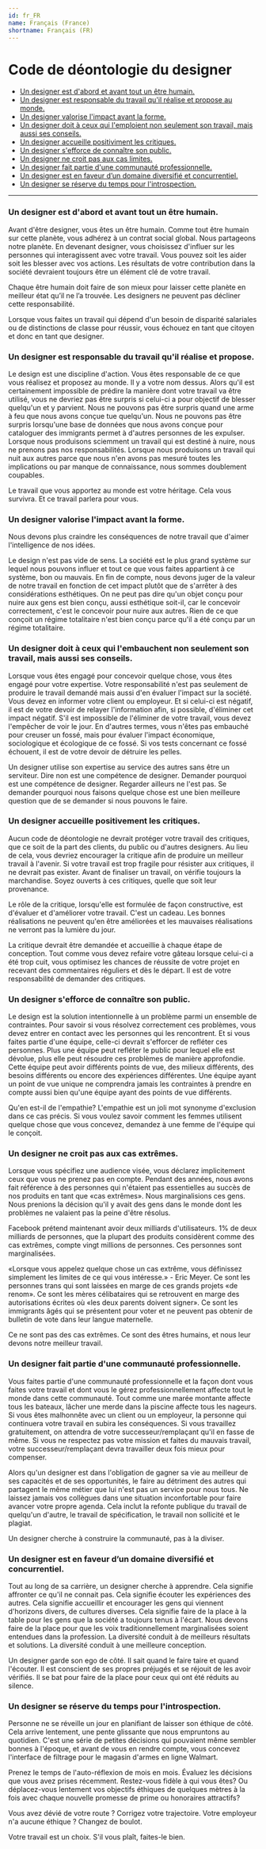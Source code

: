 ```yaml
---
id: fr_FR
name: Français (France)
shortname: Français (FR)
---
```


# Code de déontologie du designer

* [Un designer est d'abord et avant tout un être humain.](#un-designer-est-dabord-et-avant-tout-un-être-humain)
* [Un designer est responsable du travail qu'il réalise et propose au monde.](#un-designer-est-responsable-du-travail-quil-réalise-et-propose-au-monde)
* [Un designer valorise l'impact avant la forme.](#un-designer-valorise-limpact-avant-la-forme)
* [Un designer doit à ceux qui l'emploient non seulement son travail, mais aussi ses conseils.](#un-designer-doit-à-ceux-qui-lembauchent-non-seulement-son-travail-mais-aussi-ses-conseils)
* [Un designer accueille positiviment les critiques.](#un-designer-accueille-positivement-les-critiques)
* [Un designer s'efforce de connaître son public.](#un-designer-sefforce-de-connaître-son-public)
* [Un designer ne croit pas aux cas limites.](#un-designer-ne-croit-pas-aux-cas-limites)
* [Un designer fait partie d'une communauté professionnelle.](#un-designer-fait-partie-dune-communauté-professionnelle)
* [Un designer est en faveur d’un domaine diversifié et concurrentiel.](#un-designer-est-en-faveur-dun-domaine-diversifié-et-concurrentiel)
* [Un designer se réserve du temps pour l'introspection.](#un-designer-se-réserve-du-temps-pour-lintrospection)

***

### Un designer est d'abord et avant tout un être humain.

Avant d'être designer, vous êtes un être humain. Comme tout être humain sur cette planète, vous adhérez à un contrat social global. Nous partageons notre planète. En devenant designer, vous choisissez d'influer sur les personnes qui interagissent avec votre travail. Vous pouvez soit les aider soit les blesser avec vos actions. Les résultats de votre contribution dans la société devraient toujours être un élément clé de votre travail.

Chaque être humain doit faire de son mieux pour laisser cette planète en meilleur état qu’il ne l’a trouvée. Les designers ne peuvent pas décliner cette responsabilité.

Lorsque vous faites un travail qui dépend d'un besoin de disparité salariales ou de distinctions de classe pour réussir, vous échouez en tant que citoyen et donc en tant que designer.

### Un designer est responsable du travail qu'il réalise et propose.

Le design est une discipline d'action. Vous êtes responsable de ce que vous réalisez et proposez au monde. Il y a votre nom dessus. Alors qu'il est certainement impossible de prédire la manière dont votre travail va être utilisé, vous ne devriez pas être surpris si celui-ci a pour objectif de blesser quelqu'un et y parvient. Nous ne pouvons pas être surpris quand une arme à feu que nous avons conçue tue quelqu'un. Nous ne pouvons pas être surpris lorsqu'une base de données que nous avons conçue pour cataloguer des immigrants permet à d'autres personnes de les expulser. Lorsque nous produisons sciemment un travail qui est destiné à nuire, nous ne prenons pas nos responsabilités. Lorsque nous produisons un travail qui nuit aux autres parce que nous n'en avons pas mesuré toutes les implications ou par manque de connaissance, nous sommes doublement coupables.

Le travail que vous apportez au monde est votre héritage. Cela vous survivra. Et ce travail parlera pour vous.

### Un designer valorise l'impact avant la forme.

Nous devons plus craindre les conséquences de notre travail que d'aimer l'intelligence de nos idées.

Le design n'est pas vide de sens. La société est le plus grand système sur lequel nous pouvons influer et tout ce que vous faites appartient à ce système, bon ou mauvais. En fin de compte, nous devons juger de la valeur de notre travail en fonction de cet impact plutôt que de s'arrêter à des considérations esthétiques. On ne peut pas dire qu'un objet conçu pour nuire aux gens est bien conçu, aussi esthétique soit-il, car le concevoir correctement, c'est le concevoir pour nuire aux autres. Rien de ce que conçoit un régime totalitaire n'est bien conçu parce qu'il a été conçu par un régime totalitaire.

### Un designer doit à ceux qui l'embauchent non seulement son travail, mais aussi ses conseils.

Lorsque vous êtes engagé pour concevoir quelque chose, vous êtes engagé pour votre expertise. Votre responsabilité n'est pas seulement de produire le travail demandé mais aussi d'en évaluer l'impact sur la société. Vous devez en informer votre client ou employeur. Et si celui-ci est négatif, il est de votre devoir de relayer l'information afin, si possible, d'éliminer cet impact négatif. S'il est impossible de l'éliminer de votre travail, vous devez l'empêcher de voir le jour. En d'autres termes, vous n'êtes pas embauché pour creuser un fossé, mais pour évaluer l'impact économique, sociologique et écologique de ce fossé. Si vos tests concernant ce fossé échouent, il est de votre devoir de détruire les pelles.

Un designer utilise son expertise au service des autres sans être un serviteur. Dire non est une compétence de designer. Demander pourquoi est une compétence de designer. Regarder ailleurs ne l'est pas. Se demander pourquoi nous faisons quelque chose est une bien meilleure question que de se demander si nous pouvons le faire.

### Un designer accueille positivement les critiques.

Aucun code de déontologie ne devrait protéger votre travail des critiques, que ce soit de la part des clients, du public ou d'autres designers. Au lieu de cela, vous devriez encourager la critique afin de produire un meilleur travail à l'avenir. Si votre travail est trop fragile pour résister aux critiques, il ne devrait pas exister. Avant de finaliser un travail, on vérifie toujours la marchandise. Soyez ouverts à ces critiques, quelle que soit leur provenance.

Le rôle de la critique, lorsqu'elle est formulée de façon constructive, est d'évaluer et d'améliorer votre travail. C'est un cadeau. Les bonnes réalisations ne peuvent qu'en être améliorées et les mauvaises réalisations ne verront pas la lumière du jour.

La critique devrait être demandée et accueillie à chaque étape de conception. Tout comme vous devez refaire votre gâteau lorsque celui-ci a été trop cuit, vous optimisez les chances de réussite de votre projet en recevant des commentaires réguliers et dès le départ. Il est de votre responsabilité de demander des critiques.

### Un designer s'efforce de connaître son public.

Le design est la solution intentionnelle à un problème parmi un ensemble de contraintes. Pour savoir si vous résolvez correctement ces problèmes, vous devez entrer en contact avec les personnes qui les rencontrent. Et si vous faites partie d'une équipe, celle-ci devrait s'efforcer de refléter ces personnes. Plus une équipe peut refléter le public pour lequel elle est dévolue, plus elle peut résoudre ces problèmes de manière approfondie. Cette équipe peut avoir différents points de vue, des milieux différents, des besoins différents ou encore des expériences différentes. Une équipe ayant un point de vue unique ne comprendra jamais les contraintes à prendre en compte aussi bien qu'une équipe ayant des points de vue différents.

Qu'en est-il de l'empathie? L'empathie est un joli mot synonyme d'exclusion dans ce cas précis. Si vous voulez savoir comment les femmes utilisent quelque chose que vous concevez, demandez à une femme de l'équipe qui le conçoit.

### Un designer ne croit pas aux cas extrêmes.

Lorsque vous spécifiez une audience visée, vous déclarez implicitement ceux que vous ne prenez pas en compte. Pendant des années, nous avons fait référence à des personnes qui n'étaient pas essentielles au succès de nos produits en tant que «cas extrêmes». Nous marginalisions ces gens. Nous prenions la décision qu'il y avait des gens dans le monde dont les problèmes ne valaient pas la peine d'être résolus.

Facebook prétend maintenant avoir deux milliards d'utilisateurs. 1% de deux milliards de personnes, que la plupart des produits considèrent comme des cas extrêmes, compte vingt millions de personnes. Ces personnes sont marginalisées.

«Lorsque vous appelez quelque chose un cas extrême, vous définissez simplement les limites de ce qui vous intéresse.» - Eric Meyer. Ce sont les personnes trans qui sont laissées en marge de ces grands projets «de renom». Ce sont les mères célibataires qui se retrouvent en marge des autorisations écrites où «les deux parents doivent signer». Ce sont les immigrants âgés qui se présentent pour voter et ne peuvent pas obtenir de bulletin de vote dans leur langue maternelle.

Ce ne sont pas des cas extrêmes. Ce sont des êtres humains, et nous leur devons notre meilleur travail.

### Un designer fait partie d'une communauté professionnelle.

Vous faites partie d'une communauté professionnelle et la façon dont vous faites votre travail et dont vous le gérez professionnellement affecte tout le monde dans cette communauté. Tout comme une marée montante affecte tous les bateaux, lâcher une merde dans la piscine affecte tous les nageurs. Si vous êtes malhonnête avec un client ou un employeur, la personne qui continuera votre travail en subira les conséquences. Si vous travaillez gratuitement, on attendra de votre successeur/remplaçant qu'il en fasse de même. Si vous ne respectez pas votre mission et faites du mauvais travail, votre successeur/remplaçant devra travailler deux fois mieux pour compenser.

Alors qu'un designer est dans l'obligation de gagner sa vie au meilleur de ses capacités et de ses opportunités, le faire au détriment des autres qui partagent le même métier que lui n'est pas un service pour nous tous. Ne laissez jamais vos collègues dans une situation inconfortable pour faire avancer votre propre agenda. Cela inclut la refonte publique du travail de quelqu'un d'autre, le travail de spécification, le travail non sollicité et le plagiat.

Un designer cherche à construire la communauté, pas à la diviser.

### Un designer est en faveur d’un domaine diversifié et concurrentiel.

Tout au long de sa carrière, un designer cherche à apprendre. Cela signifie affronter ce qu'il ne connait pas. Cela signifie écouter les expériences des autres. Cela signifie accueillir et encourager les gens qui viennent d'horizons divers, de cultures diverses. Cela signifie faire de la place à la table pour les gens que la société a toujours tenus à l'écart. Nous devons faire de la place pour que les voix traditionnellement marginalisées soient entendues dans la profession. La diversité conduit à de meilleurs résultats et solutions. La diversité conduit à une meilleure conception.

Un designer garde son ego de côté. Il sait quand le faire taire et quand l'écouter. Il est conscient de ses propres préjugés et se réjouit de les avoir vérifiés. Il se bat pour faire de la place pour ceux qui ont été réduits au silence.

### Un designer se réserve du temps pour l'introspection.

Personne ne se réveille un jour en planifiant de laisser son éthique de côté. Cela arrive lentement, une pente glissante que nous empruntons au quotidien. C'est une série de petites décisions qui pouvaient même sembler bonnes à l'époque, et avant de vous en rendre compte, vous concevez l'interface de filtrage pour le magasin d'armes en ligne Walmart.

Prenez le temps de l'auto-réflexion de mois en mois. Évaluez les décisions que vous avez prises récemment. Restez-vous fidèle à qui vous êtes? Ou déplacez-vous lentement vos objectifs éthiques de quelques mètres à la fois avec chaque nouvelle promesse de prime ou honoraires attractifs?

Vous avez dévié de votre route ? Corrigez votre trajectoire. Votre employeur n'a aucune éthique ? Changez de boulot.

Votre travail est un choix. S'il vous plaît, faites-le bien.
